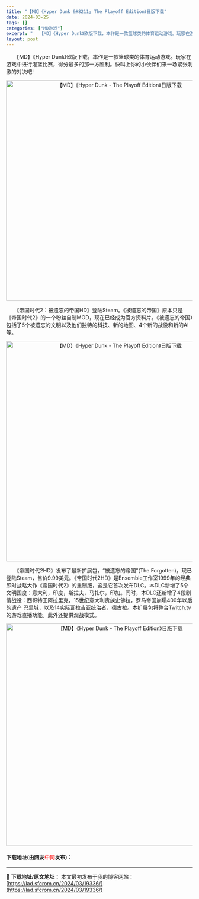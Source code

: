 ```yaml
---
title: "【MD】《Hyper Dunk &#8211; The Playoff Edition》日版下载"
date: 2024-03-25
tags: []
categories: ["MD游戏"]
excerpt: "　　【MD】《Hyper Dunk》欧版下载，本作是一款篮球类的体育运动游戏。玩家在游戏中进行灌篮比赛，得分最多的那一方胜利。快叫上你的小伙伴们来一场紧张刺激的对决吧! 　　《帝国时代2：被遗忘的帝国HD》登陆Steam。《被遗忘的帝国》原本只是《帝国时代2》的一个粉丝自制MOD，现在已经成为官方资&hellip;"
layout: post
---
```


 <p>　　【MD】《Hyper Dunk》欧版下载，本作是一款篮球类的体育运动游戏。玩家在游戏中进行灌篮比赛，得分最多的那一方胜利。快叫上你的小伙伴们来一场紧张刺激的对决吧!</p> <p align="center"><img align="" border="0" src="https://lad.sfcrom.cn/wp-content/uploads/2024/03/20240325_66010b30e7448.png" width="596" alt="【MD】《Hyper Dunk - The Playoff Edition》日版下载" /></p> <p>　　《帝国时代2：被遗忘的帝国HD》登陆Steam。《被遗忘的帝国》原本只是《帝国时代2》的一个粉丝自制MOD，现在已经成为官方资料片。《被遗忘的帝国》包括了5个被遗忘的文明以及他们独特的科技、新的地图、4个新的战役和新的AI等。</p> <p align="center"><img align="" border="0" src="https://lad.sfcrom.cn/wp-content/uploads/2024/03/20240325_66010b328aaa7.png" width="595" alt="【MD】《Hyper Dunk - The Playoff Edition》日版下载" /></p> <p>　　《帝国时代2HD》发布了最新扩展包，&ldquo;被遗忘的帝国&rdquo;(The Forgotten)，现已登陆Steam，售价9.99美元。《帝国时代2HD》是Ensemble工作室1999年的经典即时战略大作《帝国时代2》的重制版，这是它首次发布DLC。本DLC新增了5个文明国度：意大利，印度，斯拉夫，马扎尔，印加。同时，本DLC还新增了4段剧情战役：西哥特王阿拉里克，15世纪意大利贵族史佛拉，罗马帝国崩塌400年以后的遗产 巴里城，以及14实际瓦拉吉亚统治者，德古拉。本扩展包将整合Twitch.tv的游戏直播功能。此外还提供观战模式。</p> <p align="center"><img align="" border="0" src="https://lad.sfcrom.cn/wp-content/uploads/2024/03/20240325_66010b34440bd.png" width="600" alt="【MD】《Hyper Dunk - The Playoff Edition》日版下载" /></p> <p><h4>下载地址(由网友<font color="red">中间</font>发布)：</h4></p> 

---
📖 **下载地址/原文地址：** 本文最初发布于我的博客网站：[https://lad.sfcrom.cn/2024/03/19336/](https://lad.sfcrom.cn/2024/03/19336/)
